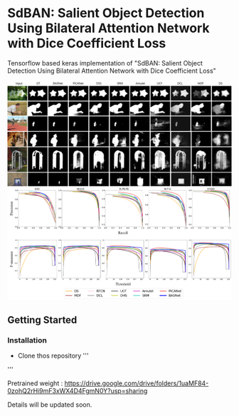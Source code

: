 # SdBAN: Salient Object Detection Using Bilateral Attention Network with Dice Coefficient Loss

Tensorflow based keras implementation of "SdBAN: Salient Object Detection Using Bilateral Attention Network with Dice Coefficient Loss"

<img src="readme_image/Visual.png">

<img src="readme_image/PR_F_curve.png">

## Getting Started
### Installation

- Clone thos repository
'''

'''

Pretrained weight : https://drive.google.com/drive/folders/1uaMF84-0zohQ2rHi9mF3xWX4D4FgmN0Y?usp=sharing

Details will be updated soon. 
